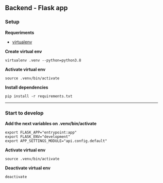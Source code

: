 ## Backend - Flask app

### Setup

**Requeriments**

- [virtualenv](https://virtualenv.pypa.io/en/latest/)

**Create virtual env**

`virtualenv .venv --python=python3.8`

**Activate virtual env**

`source .venv/bin/activate`

**Install dependencies**

`pip install -r requirements.txt`

---

### Start to develop

**Add the next variables on .venv/bin/activate**
```
export FLASK_APP="entrypoint:app"
export FLASK_ENV="development"
export APP_SETTINGS_MODULE="api.config.default"
```

**Activate virtual env**

`source .venv/bin/activate`

**Deactivate virtual env**

`deactivate`
